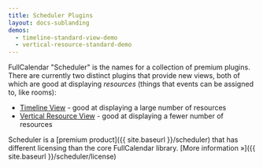 ```yaml
---
title: Scheduler Plugins
layout: docs-sublanding
demos:
  - timeline-standard-view-demo
  - vertical-resource-standard-demo
---
```


FullCalendar "Scheduler" is the names for a collection of premium plugins. There are currently two distinct plugins that provide new views, both of which are good at displaying *resources* (things that events can be assigned to, like rooms):

- [Timeline View](timeline-view) - good at displaying a large number of resources
- [Vertical Resource View](vertical-resource-view) - good at displaying a fewer number of resources

Scheduler is a [premium product]({{ site.baseurl }}/scheduler) that has different licensing than the core FullCalendar library. [More information &raquo;]({{ site.baseurl }}/scheduler/license)
